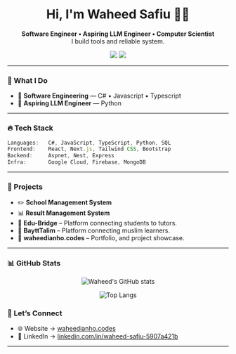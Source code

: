 <h1 align="center">Hi, I'm Waheed Safiu 👋🏾</h1>

<p align="center">
  <b>Software Engineer • Aspiring LLM Engineer • Computer Scientist </b><br>
  I build tools and reliable system.
</p>

<p align="center">
  <a href="https://www.linkedin.com/in/waheed-safiu-5907a421b" target="_blank"><img src="https://img.shields.io/badge/LinkedIn-%230077B5.svg?style=for-the-badge&logo=linkedin&logoColor=white"/></a>
  <a href="https://twitter.com/OgidiSafiu" target="_blank"><img src="https://img.shields.io/badge/Twitter-%231DA1F2.svg?style=for-the-badge&logo=twitter&logoColor=white"/></a>
</p>

---

### 🧠 What I Do

- 🔁 **Software Engineering** — C# • Javascript • Typescript
- 🧠 **Aspiring LLM Engineer** — Python

---

### 🔥 Tech Stack

```ts
Languages:   C#, JavaScript, TypeScript, Python, SQL
Frontend:    React, Next.js, Tailwind CSS, Bootstrap
Backend:     Aspnet, Nest, Express
Infra:       Google Cloud, Firebase, MongoDB
```

---

### 🚀 Projects

- ✏️ **School Management System** 
- 📊 **Result Management System**   
- 🎨 **Edu-Bridge** – Platform connecting students to tutors.
- 🌃 **BayttTalim** – Platform connecting muslim learners.
- 🧰 **waheedianho.codes** – Portfolio, and project showcase.

---

### 📊 GitHub Stats

<p align="center">
  <img src="https://github-readme-stats.vercel.app/api?username=waheedianho&show_icons=true&theme=radical" alt="Waheed's GitHub stats" />
</p>
<p align="center">

[//]: # (  <img src="https://github-readme-streak-stats.herokuapp.com?user=JeromeHardaway&theme=radical" alt="GitHub Streak" />)
</p>
<p align="center">
  <img src="https://github-readme-stats.vercel.app/api/top-langs/?username=waheedianho&layout=compact&theme=radical" alt="Top Langs" />
</p>


### 💬 Let’s Connect

- 🌐 Website → [waheedianho.codes](https://waheedianho.codes)
- 💼 LinkedIn → [linkedin.com/in/waheed-safiu-5907a421b](https://linkedin.com/in/waheed-safiu-5907a421b)

---


